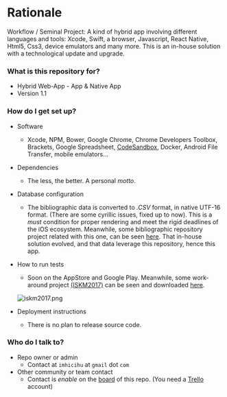 # Rationale #

Workflow / Seminal Project: A kind of hybrid app involving different languages and tools: Xcode, Swift, a browser, Javascript, React Native, Html5, Css3, device emulators and many more. This is an in-house solution with a technological update and upgrade.

### What is this repository for? ###

* Hybrid Web-App - App & Native App
* Version 1.1


### How do I get set up? ###

* Software
     - Xcode, NPM, Bower, Google Chrome, Chrome Developers Toolbox, Brackets, Google Spreadsheet, [CodeSandbox](https://codesandbox.io/), Docker, Android File Transfer, mobile emulators...
* Dependencies
     - The less, the better. A personal _motto_.
* Database configuration
     - The bibliographic data is converted to _.CSV_ format, in native UTF-16 format. (There are some cyrillic issues, fixed up to now). This is a _must_ condition for proper rendering and meet the rigid deadlines of the iOS ecosystem. Meanwhile, some bibliographic repository project related with this one, can be seen [here](https://bitbucket.org/imhicihu/database-on-mobile-device). That in-house solution evolved, and that data leverage this repository, hence this app.  
* How to run tests
     - Soon on the AppStore and Google Play. Meanwhile, some work-around project [(ISKM2017)](https://bitbucket.org/imhicihu/iskm2017) can be seen and downloaded [here](https://play.google.com/store/apps/details?id=com.iskm2017.app_120833_124594&hl=es).
     
     ![iskm2017.png](https://bitbucket.org/repo/5qRy4oR/images/2542914166-iskm2017.png)

* Deployment instructions
     - There is no plan to release source code. 


### Who do I talk to? ###

* Repo owner or admin
     - Contact at `imhicihu` at `gmail` dot `com`
* Other community or team contact
     - Contact is _enable_ on the [board](https://bitbucket.org/imhicihu/bibliographical-hybrid-mobile-webapp-app/addon/trello/trello-board) of this repo. (You need a [Trello](https://trello.com/) account)